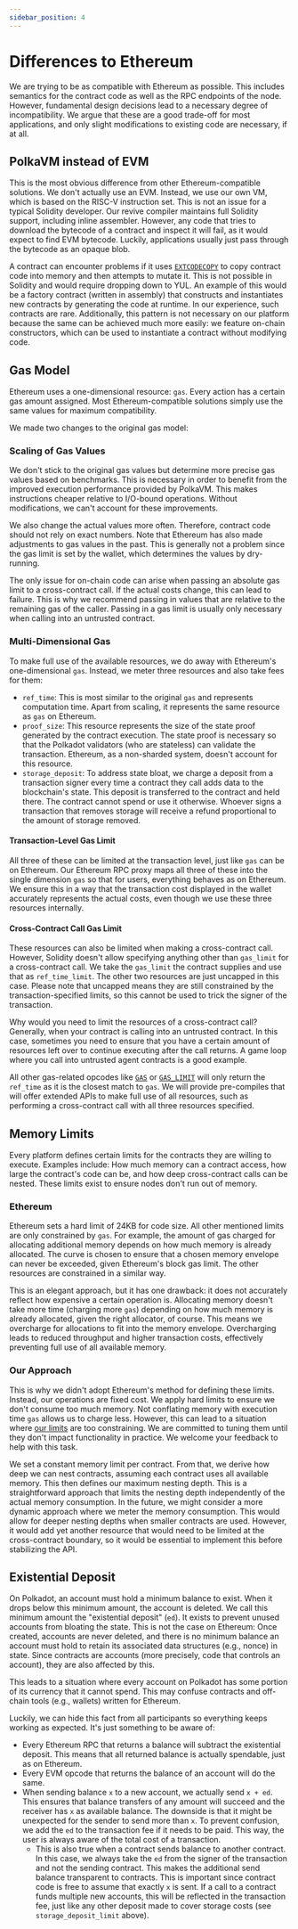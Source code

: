 ```yaml
---
sidebar_position: 4
---
```


# Differences to Ethereum

We are trying to be as compatible with Ethereum as possible. This includes semantics for the contract code as well as the
RPC endpoints of the node. However, fundamental design decisions lead to a necessary degree of incompatibility. We argue
that these are a good trade-off for most applications, and only slight modifications to existing code are necessary,
if at all.

## PolkaVM instead of EVM

This is the most obvious difference from other Ethereum-compatible solutions. We don't actually use an EVM. Instead, we
use our own VM, which is based on the RISC-V instruction set. This is not an issue for a typical Solidity developer. Our
revive compiler maintains full Solidity support, including inline assembler. However, any code that tries to download
the bytecode of a contract and inspect it will fail, as it would expect to find EVM bytecode. Luckily,
applications usually just pass through the bytecode as an opaque blob.

A contract can encounter problems if it uses [`EXTCODECOPY`](https://www.evm.codes/?fork=cancun#3c) to copy contract code into
memory and then attempts to mutate it. This is not possible in Solidity and would require dropping down to YUL. An example
of this would be a factory contract (written in assembly) that constructs and instantiates new contracts by generating
the code at runtime. In our experience, such contracts are rare. Additionally, this pattern is not necessary on our platform
because the same can be achieved much more easily: we feature on-chain constructors, which can be used to instantiate a contract
without modifying code.

## Gas Model

Ethereum uses a one-dimensional resource: `gas`. Every action has a certain gas amount assigned. Most Ethereum-compatible
solutions simply use the same values for maximum compatibility.

We made two changes to the original gas model:

### Scaling of Gas Values

We don't stick to the original gas values but determine more precise gas values based on benchmarks. This is necessary in order
to benefit from the improved execution performance provided by PolkaVM. This makes instructions cheaper relative to I/O-bound operations.
Without modifications, we can't account for these improvements.

We also change the actual values more often. Therefore, contract code should not rely on exact numbers. Note that Ethereum has also made adjustments
to gas values in the past. This is generally not a problem since the gas limit is set by the wallet, which determines the values
by dry-running.

The only issue for on-chain code can arise when passing an absolute gas limit to a cross-contract call. If the actual costs
change, this can lead to failure. This is why we recommend passing in values that are relative to the remaining gas of the caller.
Passing in a gas limit is usually only necessary when calling into an untrusted contract.

### Multi-Dimensional Gas

To make full use of the available resources, we do away with Ethereum's one-dimensional `gas`. Instead,
we meter three resources and also take fees for them:

- `ref_time`: This is most similar to the original `gas` and represents computation time. Apart from scaling, it represents
the same resource as `gas` on Ethereum.
- `proof_size`: This resource represents the size of the state proof generated by the contract execution. The state proof is necessary
so that the Polkadot validators (who are stateless) can validate the transaction. Ethereum, as a non-sharded system, doesn't account for
this resource.
- `storage_deposit`: To address state bloat, we charge a deposit from a transaction signer every time a contract they call adds data
to the blockchain's state. This deposit is transferred to the contract and held there. The contract cannot spend or use it otherwise.
Whoever signs a transaction that removes storage will receive a refund proportional to the amount of storage removed.

#### Transaction-Level Gas Limit

All three of these can be limited at the transaction level, just like `gas` can be on Ethereum. Our Ethereum RPC proxy maps all three of these
into the single dimension `gas` so that for users, everything behaves as on Ethereum. We ensure this in a way that the transaction cost
displayed in the wallet accurately represents the actual costs, even though we use these three resources internally.

#### Cross-Contract Call Gas Limit

These resources can also be limited when making a cross-contract call. However, Solidity doesn't allow specifying anything other than `gas_limit`
for a cross-contract call. We take the `gas_limit` the contract supplies and use that as `ref_time_limit`. The other two resources are just uncapped
in this case. Please note that uncapped means they are still constrained by the transaction-specified limits, so this cannot be used to trick
the signer of the transaction.

Why would you need to limit the resources of a cross-contract call? Generally, when your contract is calling into an untrusted contract.
In this case, sometimes you need to ensure that you have a certain amount of resources left over to continue executing after the call returns.
A game loop where you call into untrusted agent contracts is a good example.

All other gas-related opcodes like [`GAS`](https://www.evm.codes/?fork=cancun#5a) or [`GAS_LIMIT`](https://www.evm.codes/?fork=cancun#45) will only
return the `ref_time` as it is the closest match to `gas`. We will provide pre-compiles that will offer extended APIs to make full use
of all resources, such as performing a cross-contract call with all three resources specified.

## Memory Limits

Every platform defines certain limits for the contracts they are willing to execute. Examples include: How much memory can a contract access, how large
the contract's code can be, and how deep cross-contract calls can be nested. These limits exist to ensure nodes don't run out of memory.

### Ethereum

Ethereum sets a hard limit of 24KB for code size. All other mentioned limits are only constrained by `gas`. For example, the amount of gas charged for
allocating additional memory depends on how much memory is already allocated. The curve is chosen to ensure that a chosen memory
envelope can never be exceeded, given Ethereum's block gas limit. The other resources are constrained in a similar way.

This is an elegant approach, but it has one drawback: it does not accurately reflect how expensive a certain operation is. Allocating memory
doesn't take more time (charging more `gas`) depending on how much memory is already allocated, given the right allocator, of course.
This means we overcharge for allocations to fit into the memory envelope. Overcharging leads to reduced throughput and higher transaction
costs, effectively preventing full use of all available memory.

### Our Approach

This is why we didn't adopt Ethereum's method for defining these limits. Instead, our operations are fixed cost. We apply hard limits to ensure
we don't consume too much memory. Not conflating memory with execution time `gas` allows us to charge less. However, this can lead to a situation
where [our limits](https://github.com/paritytech/polkadot-sdk/blob/master/substrate/frame/revive/src/limits.rs) are too constraining.
We are committed to tuning them until they don't impact functionality in practice. We welcome your feedback to help with this task.

We set a constant memory limit per contract. From that, we derive how deep we can nest contracts, assuming each contract
uses all available memory. This then defines our maximum nesting depth. This is a straightforward approach that limits the nesting
depth independently of the actual memory consumption. In the future, we might consider a more dynamic approach where we meter
the memory consumption. This would allow for deeper nesting depths when smaller contracts are used. However, it would add yet another resource
that would need to be limited at the cross-contract boundary, so it would be essential to implement this before stabilizing the API.

## Existential Deposit

On Polkadot, an account must hold a minimum balance to exist. When it drops below this minimum amount, the account is deleted.
We call this minimum amount the "existential deposit" (`ed`). It exists to prevent unused accounts from bloating the state. This is not the case on Ethereum: Once
created, accounts are never deleted, and there is no minimum balance an account must hold to retain its associated data structures (e.g., nonce) in state.
Since contracts are accounts (more precisely, code that controls an account), they are also affected by this.

This leads to a situation where every account on Polkadot has some portion of its currency that it cannot spend. This may confuse contracts and off-chain
tools (e.g., wallets) written for Ethereum.

Luckily, we can hide this fact from all participants so everything keeps working as expected. It's just something to be aware of:

* Every Ethereum RPC that returns a balance will subtract the existential deposit. This means that all returned balance is actually spendable, just as on Ethereum.
* Every EVM opcode that returns the balance of an account will do the same.
* When sending balance `x` to a new account, we actually send `x + ed`. This ensures that balance transfers of any amount will succeed and the receiver has `x` as available
balance. The downside is that it might be unexpected for the sender to send more than `x`. To prevent confusion, we add the `ed` to the transaction fee if it needs to
be paid. This way, the user is always aware of the total cost of a transaction.
	* This is also true when a contract sends balance to another contract. In this case, we always take the `ed` from the signer of the transaction and not the sending contract.
		This makes the additional send balance transparent to contracts. This is important since contract code is free to assume that exactly `x` is sent.
		If a call to a contract funds multiple new accounts, this will be reflected in the transaction fee, just like any other deposit made to cover storage costs
		(see `storage_deposit_limit` above).
